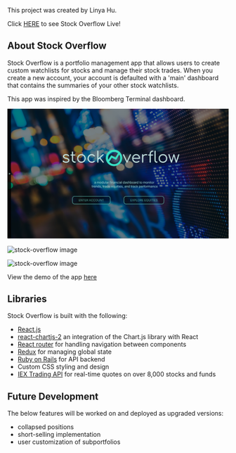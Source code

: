 This project was created by Linya Hu.

Click [HERE](https://stockoverflow-app.herokuapp.com/) to see Stock Overflow Live!

## About Stock Overflow

Stock Overflow is a portfolio management app that allows users to create custom watchlists for stocks and manage their stock trades. When you create a new account, your account is defaulted with a 'main' dashboard that contains the summaries of your other stock watchlists.

This app was inspired by the Bloomberg Terminal dashboard.

![stock-overflow image](landingpage.png)

![stock-overflow image](public/dashboardpage.png)

![stock-overflow image](public/equitypage.png)

View the demo of the app [here](https://www.youtube.com/watch?v=IaRqunF6-Y0&t=100s)

## Libraries

Stock Overflow is built with the following:
- [React.js](https://reactjs.org/docs/getting-started.html)
- [react-chartjs-2](https://github.com/jerairrest/react-chartjs-2) an integration of the Chart.js library with React
- [React router](https://github.com/ReactTraining/react-router) for handling navigation between components
- [Redux](https://redux.js.org/) for managing global state
- [Ruby on Rails](https://rubyonrails.org/) for API backend
- Custom CSS styling and design
- [IEX Trading API](https://iextrading.com/developer/docs/) for real-time quotes on over 8,000 stocks and funds

## Future Development

The below features will be worked on and deployed as upgraded versions:
- collapsed positions
- short-selling implementation
- user customization of subportfolios
